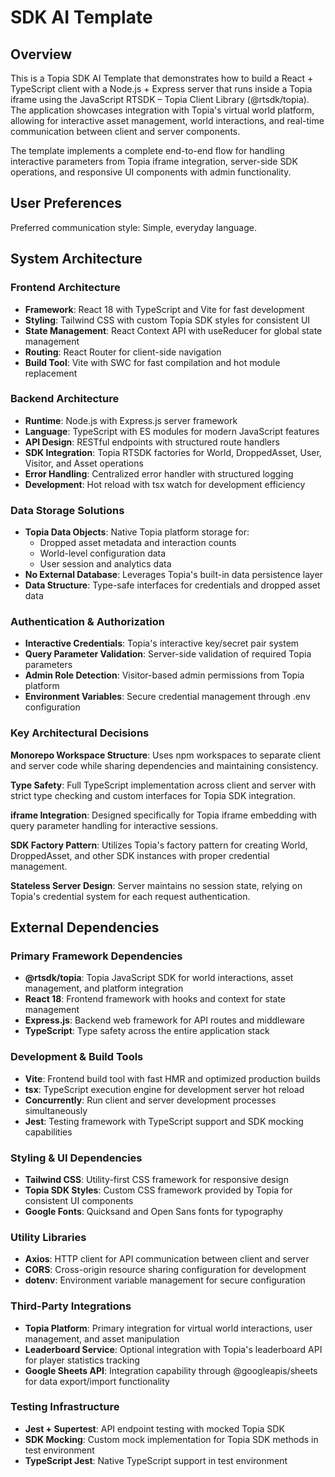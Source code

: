 # SDK AI Template

## Overview

This is a Topia SDK AI Template that demonstrates how to build a React + TypeScript client with a Node.js + Express server that runs inside a Topia iframe using the JavaScript RTSDK – Topia Client Library (@rtsdk/topia). The application showcases integration with Topia's virtual world platform, allowing for interactive asset management, world interactions, and real-time communication between client and server components.

The template implements a complete end-to-end flow for handling interactive parameters from Topia iframe integration, server-side SDK operations, and responsive UI components with admin functionality.

## User Preferences

Preferred communication style: Simple, everyday language.

## System Architecture

### Frontend Architecture

- **Framework**: React 18 with TypeScript and Vite for fast development
- **Styling**: Tailwind CSS with custom Topia SDK styles for consistent UI
- **State Management**: React Context API with useReducer for global state management
- **Routing**: React Router for client-side navigation
- **Build Tool**: Vite with SWC for fast compilation and hot module replacement

### Backend Architecture

- **Runtime**: Node.js with Express.js server framework
- **Language**: TypeScript with ES modules for modern JavaScript features
- **API Design**: RESTful endpoints with structured route handlers
- **SDK Integration**: Topia RTSDK factories for World, DroppedAsset, User, Visitor, and Asset operations
- **Error Handling**: Centralized error handler with structured logging
- **Development**: Hot reload with tsx watch for development efficiency

### Data Storage Solutions

- **Topia Data Objects**: Native Topia platform storage for:
  - Dropped asset metadata and interaction counts
  - World-level configuration data
  - User session and analytics data
- **No External Database**: Leverages Topia's built-in data persistence layer
- **Data Structure**: Type-safe interfaces for credentials and dropped asset data

### Authentication & Authorization

- **Interactive Credentials**: Topia's interactive key/secret pair system
- **Query Parameter Validation**: Server-side validation of required Topia parameters
- **Admin Role Detection**: Visitor-based admin permissions from Topia platform
- **Environment Variables**: Secure credential management through .env configuration

### Key Architectural Decisions

**Monorepo Workspace Structure**: Uses npm workspaces to separate client and server code while sharing dependencies and maintaining consistency.

**Type Safety**: Full TypeScript implementation across client and server with strict type checking and custom interfaces for Topia SDK integration.

**iframe Integration**: Designed specifically for Topia iframe embedding with query parameter handling for interactive sessions.

**SDK Factory Pattern**: Utilizes Topia's factory pattern for creating World, DroppedAsset, and other SDK instances with proper credential management.

**Stateless Server Design**: Server maintains no session state, relying on Topia's credential system for each request authentication.

## External Dependencies

### Primary Framework Dependencies

- **@rtsdk/topia**: Topia JavaScript SDK for world interactions, asset management, and platform integration
- **React 18**: Frontend framework with hooks and context for state management
- **Express.js**: Backend web framework for API routes and middleware
- **TypeScript**: Type safety across the entire application stack

### Development & Build Tools

- **Vite**: Frontend build tool with fast HMR and optimized production builds
- **tsx**: TypeScript execution engine for development server hot reload
- **Concurrently**: Run client and server development processes simultaneously
- **Jest**: Testing framework with TypeScript support and SDK mocking capabilities

### Styling & UI Dependencies

- **Tailwind CSS**: Utility-first CSS framework for responsive design
- **Topia SDK Styles**: Custom CSS framework provided by Topia for consistent UI components
- **Google Fonts**: Quicksand and Open Sans fonts for typography

### Utility Libraries

- **Axios**: HTTP client for API communication between client and server
- **CORS**: Cross-origin resource sharing configuration for development
- **dotenv**: Environment variable management for secure configuration

### Third-Party Integrations

- **Topia Platform**: Primary integration for virtual world interactions, user management, and asset manipulation
- **Leaderboard Service**: Optional integration with Topia's leaderboard API for player statistics tracking
- **Google Sheets API**: Integration capability through @googleapis/sheets for data export/import functionality

### Testing Infrastructure

- **Jest + Supertest**: API endpoint testing with mocked Topia SDK
- **SDK Mocking**: Custom mock implementation for Topia SDK methods in test environment
- **TypeScript Jest**: Native TypeScript support in test environment
